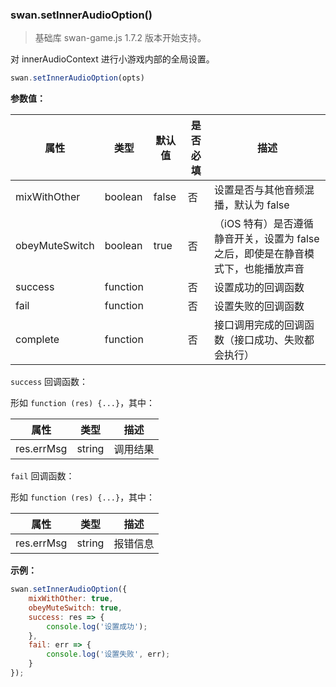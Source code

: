 ### swan.setInnerAudioOption()

> 基础库 swan-game.js 1.7.2 版本开始支持。

对 innerAudioContext 进行小游戏内部的全局设置。

```javascript
swan.setInnerAudioOption(opts)
```

**参数值：**

|属性|类型|默认值|是否必填|描述|
|---|-------|---|-------|-------|
|mixWithOther|boolean|false|否|设置是否与其他音频混播，默认为 false|
|obeyMuteSwitch|boolean|true|否|（iOS 特有）是否遵循静音开关，设置为 false 之后，即使是在静音模式下，也能播放声音|
|success|function||否|设置成功的回调函数|
|fail|function||否|设置失败的回调函数|
|complete|function||否|接口调用完成的回调函数（接口成功、失败都会执行）|

`success` 回调函数：

形如 `function (res) {...}`，其中：

|属性|类型|描述|
|-|-|-|
|res.errMsg|string|调用结果|

`fail` 回调函数：

形如 `function (res) {...}`，其中：

|属性|类型|描述|
|-|-|-|
|res.errMsg|string|报错信息|


**示例：**

```javascript
swan.setInnerAudioOption({
    mixWithOther: true,
    obeyMuteSwitch: true,
    success: res => {
        console.log('设置成功');
    },
    fail: err => {
        console.log('设置失败', err);
    }
});
```